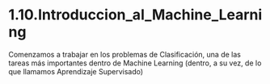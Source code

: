 # 1.10.Introduccion_al_Machine_Learning
Comenzamos a trabajar en los problemas de Clasificación, una de las tareas más importantes dentro de Machine Learning (dentro, a su vez, de lo que llamamos Aprendizaje Supervisado)
